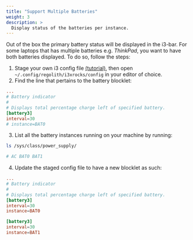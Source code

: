 ```yaml
---
title: "Support Multiple Batteries"
weight: 3
description: >
  Display status of the batteries per instance.
---
```


Out of the box the primary battery status will be displayed in the i3-bar. For some laptops that has multiple batteries e.g. _ThinkPad_, you want to have both batteries displayed. To do so, follow the steps:

1. Stage your own i3 config file [(tutorial)](../stage-configs), then open `~/.config/regolith/i3xrocks/config` in your editor of choice.
2. Find the line that pertains to the battery blocklet:
```conf
...
# Battery indicator
#
# Displays total percentage charge left of specified battery.
[battery3]
interval=30
# instance=BAT0
```
3. List all the battery instances running on your machine by running:
```sh
ls /sys/class/power_supply/

# AC BAT0 BAT1
```
4. Update the staged config file to have a new blocklet as such:
```conf
...
# Battery indicator
#
# Displays total percentage charge left of specified battery.
[battery3]
interval=30
instance=BAT0

[battery3]
interval=30
instance=BAT1
```
